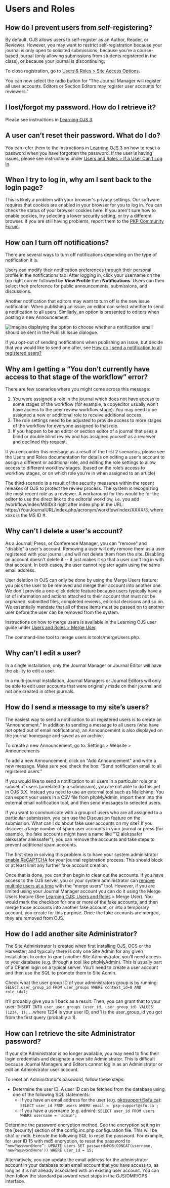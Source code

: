 # Users and Roles

## How do I prevent users from self-registering? 
By default, OJS allows users to self-register as an Author, Reader, or Reviewer. However, you may want to restrict self-registration because your journal is only open to solicited submissions, because you’re a course-based journal (only allowing submissions from students registered in the class), or because your journal is discontinuing.

To close registration, go to [Users & Roles > Site Access Options](https://docs.pkp.sfu.ca/learning-ojs/en/users-and-roles#site-access-options).

You can now select the radio button for “The Journal Manager will register all user accounts. Editors or Section Editors may register user accounts for reviewers.”

## I lost/forgot my password. How do I retrieve it?
Please see instructions in [Learning OJS 3](https://docs.pkp.sfu.ca/learning-ojs/en/users-and-roles#if-you-forgot-your-password).

## A user can’t reset their password. What do I do?
You can refer them to the instructions in [Learning OJS 3](https://docs.pkp.sfu.ca/learning-ojs/en/users-and-roles#if-you-forgot-your-password) on how to reset a password when you have forgotten the password. If the user is having issues, please see instructions under [Users and Roles > If a User Can’t Log In](https://docs.pkp.sfu.ca/learning-ojs/en/users-and-roles#if-a-user-cant-log-in).

## When I try to log in, why am I sent back to the login page?
This is likely a problem with your browser's privacy settings. Our software requires that cookies are enabled in your browser for you to log in. You can check the status of your browser cookies here. If you aren't sure how to enable cookies, try selecting a lower security setting, or try a different browser. If you are still having problems, report them to the [PKP Community Forum](https://forum.pkp.sfu.ca/).

## How can I turn off notifications? 
There are several ways to turn off notifications depending on the type of notification it is.

Users can modify their notification preferences through their personal profile in the notifications tab. After logging in, click your username on the top right corner followed by **View Profile** then **Notifications**. Users can then select their preference for public announcements, submissions, and discussions.

Another notification that editors may want to turn off is the new issue notification. When publishing an issue, an editor can select whether to send a notification to all users. Similarly, an option is presented to editors when posting a new Announcement.

![Imagine displaying the option to choose whether a notification email should be sent in the Publish Issue dialogue.](https://github.com/pkp/pkp-docs/blob/amandastevens-faq/faq/en/assets/publish-issue.png)

If you opt-out of sending notifications when publishing an issue, but decide that you would like to send one after, see [How do I send a notification to all registered users?](https://docs.google.com/document/d/1EvAHa4LP-AZgKRF4juff1nGUUo5zIAYhzr56nvUZ8nE/edit#heading=h.7s7vu9gv4jt)

## Why am I getting a “You don’t currently have access to that stage of the workflow” error? 
There are few scenarios where you might come across this message:
1. You were assigned a role in the journal which does not have access to some stages of the workflow (for example, a copyeditor usually won’t have access to the peer review workflow stage). You may need to be assigned a new or additional role to receive additional access.
2. The role settings need to be adjusted to provide access to more stages of the workflow for everyone assigned to that role.
3. If you happen to be an editor or section editor of a journal that uses a blind or double blind review and has assigned yourself as a reviewer and declined this request. 

If you encounter this message as a result of the first 2 scenarios, please see the Users and Roles documentation for details on editing a user’s account to assign a different or additional role, and editing the role settings to allow access to different workflow stages. (based on the role’s access to workflow stages, or on which role you’re in when assigned to an article)

The third scenario is a result of the security measures within the recent releases of OJS to protect the review process. The system is recognizing the most recent role as a reviewer. A workaround for this would be for the editor to use the direct link to the editorial workflow, i.e. you add /workflow/index/MSID/3 right after index.php in the URL: https://YourJournalURL/index.php/acronym/workflow/index/XXXX/3, where xxxx is the MS ID #.

## Why can't I delete a user's account?
As a Journal, Press, or Conference Manager, you can "remove" and "disable" a user's account. Removing a user will only remove them as a user registered with your journal, and will not delete them from the site. Disabling an account doesn't delete it -- it just makes it so that a user can't log in with that account. In both cases, the user cannot register again using the same email address.

User deletion in OJS can only be done by using the Merge Users feature: you pick the user to be removed and merge their account into another one. We don't provide a one-click delete feature because users typically have a lot of information and actions attached to their account that must not be orphaned: submitted files, completed reviews, editorial decisions and so on. We essentially mandate that all of these items must be passed on to another user before the user can be removed from the system.

Instructions on how to merge users is available in the Learning OJS user guide under [Users and Roles > Merge User](https://docs.pkp.sfu.ca/learning-ojs/en/users-and-roles).

The command-line tool to merge users is tools/mergeUsers.php.

## Why can’t I edit a user?
In a single installation, only the Journal Manager or Journal Editor will have the ability to edit a user.

In a multi-journal installation, Journal Managers or Journal Editors will only be able to edit user accounts that were originally made on their journal and not one created in other journals.

## How do I send a message to my site’s users?
The easiest way to send a notification to all registered users is to create an “Announcement.” In addition to sending a message to all users (who have not opted out of email notifications), an Announcement is also displayed on the journal homepage and saved as an archive.

To create a new Announcement, go to: Settings > Website > Announcements

To add a new Announcement, click on "Add Announcement" and write a new message. Make sure you check the box: “Send notification email to all registered users.”

If you would like to send a notification to all users in a particular role or a subset of users (unrelated to a submission), you are not able to do this yet in OJS 3.X. Instead you need to use an external tool such as Mailchimp. You can export your users in a CSV file from phpMyAdmin, import them into the external email notification tool, and then send messages to selected users.

If you want to communicate with a group of users who are all assigned to a particular submission, you can use the Discussion feature on the submission. 
What can I do about fake user accounts on my site? 
If you discover a large number of spam user accounts in your journal or press (for example, the fake accounts might have a name like "12 alekssafer alekssafer alekssafer"), you can remove the accounts and take steps to prevent additional spam accounts.

The first step in solving this problem is to have your system administrator [enable ReCAPTCHA](https://docs.pkp.sfu.ca/admin-guide/en/securing-your-system#managing-spam) for your journal registration process. This should block or at least limit any further fake account creation. 

Once that is done, you can then begin to clear out the accounts. If you have access to the OJS server, you or your system administrator can [remove multiple users at a time](https://docs.pkp.sfu.ca/admin-guide/en/securing-your-system#cleaning-lots-of-users) with the “merge users” tool. However, if you are limited using your Journal Manager account you can do it using the Merge Users feature (See [Learning OJS: Users and Roles](https://docs.pkp.sfu.ca/learning-ojs/en/users-and-roles) > Merge User). You would mark the checkbox for one or more of the fake accounts, and then merge those accounts into another fake account, or into a temporary account, you create for this purpose. Once the fake accounts are merged, they are removed from OJS.

## How do I add another site Administrator?
The Site Administrator is created when first installing OJS, OCS or the Harvester; and typically there is only one Site Admin for any given installation. In order to grant another Site Administrator, you’ll need access to your database (e.g. through a tool like phpMyAdmin). This is usually part of a CPanel login on a typical server. You’ll need to create a user account and then use the SQL to promote them to Site Admin. 

Check what the user group ID of your administrators group is by running:
`SELECT user_group_id FROM user_groups WHERE context_id=0 AND role_id=1;`

It’ll probably give you a 1 back as a result. Then, you can grant that to your user:
`INSERT INTO user_user_groups (user_id, user_group_id) VALUES (1234, 1);`
…where 1234 is your user ID, and 1 is the user_group_id you got from the first query (probably a 1).

## How can I retrieve the site Administrator password? 
If your site Administrator is no longer available, you may need to find their login credentials and designate a new site Administrator. This is difficult because Journal Managers and Editors cannot log in as an Administrator or edit an Administrator user account.  

To reset an Administrator’s password, follow these steps: 

* Determine the user ID.
A user ID can be fetched from the database using one of the following SQL statements: 
  * If you have an email address for the user (e.g. pkpsupport@sfu.ca): 
  `SELECT user_id FROM users WHERE email = 'pkp-support@sfu.ca';`
  * If you have a username (e.g. admin): 
  `SELECT user_id FROM users WHERE username = 'admin';`


Determine the password encryption method. See the encryption setting in the [security] section of the config.inc.php configuration file. This will be sha1 or md5. 
Execute the following SQL to reset the password. For example, for user ID 15 with md5 encryption, to reset the password to `“newPasswordHere”: UPDATE users SET password=MD5(CONCAT(username, 'newPasswordHere')) WHERE user_id = 15;`

Alternatively, you can update the email address for the administrator account in your database to an email account that you have access to, as long as it is not already associated with an existing user account. You can then follow the standard password reset steps in the OJS/OMP/OPS interface.
